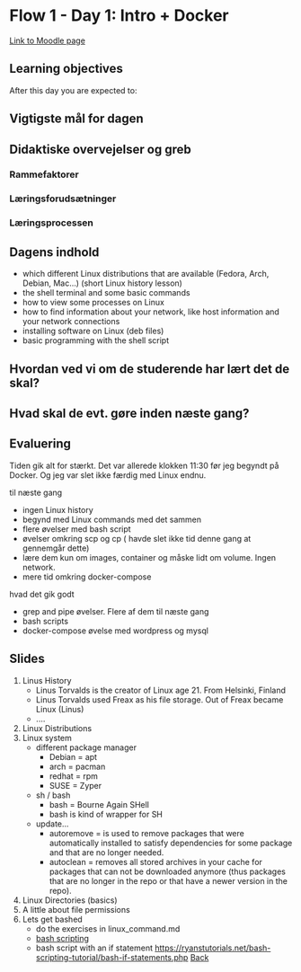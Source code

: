 # Flow 1 - Day 1: Intro + Docker

[Link to Moodle page](https://cphbusiness.mrooms.net/mod/book/view.php?id=500837&chapterid=10267)

## Learning objectives

After this day you are expected to:


## Vigtigste mål for dagen

## Didaktiske overvejelser og greb

### Rammefaktorer

### Læringsforudsætninger

### Læringsprocessen

## Dagens indhold

- which different Linux distributions that are available (Fedora, Arch, Debian, Mac…) (short Linux history lesson)
- the shell terminal and some basic commands
- how to view some processes on Linux
- how to find information about your network, like host information and your network connections
- installing software on Linux (deb files)
- basic programming with the shell script

## Hvordan ved vi om de studerende har lært det de skal?

## Hvad skal de evt. gøre inden næste gang?

## Evaluering

Tiden gik alt for stærkt. Det var allerede klokken 11:30 før jeg begyndt på Docker.
Og jeg var slet ikke færdig med Linux endnu.

til næste gang
- ingen Linux history
- begynd med Linux commands med det sammen
- flere øvelser med bash script
- øvelser omkring scp og cp ( havde slet ikke tid denne gang at gennemgår dette)
- lære dem kun om images, container og måske lidt om volume. Ingen network. 
- mere tid omkring docker-compose

hvad det gik godt
- grep and pipe øvelser. Flere af dem til næste gang
- bash scripts
- docker-compose øvelse med wordpress og mysql


## Slides

1. Linus History
    - Linus Torvalds is the creator of Linux age 21. From Helsinki, Finland
    - Linus Torvalds used Freax as his file storage. Out of Freax became Linux (Linus)
    - ....
2. Linux Distributions
3. Linux system
    - different package manager
      - Debian = apt
      - arch = pacman
      - redhat = rpm
      - SUSE = Zyper
    - sh / bash
      - bash = Bourne Again SHell
      - bash is kind of wrapper for SH
    - update...
      - autoremove = is used to remove packages that were automatically installed to satisfy dependencies for some package and that are no longer needed.
      - autoclean = removes all stored archives in your cache for packages that can not be downloaded anymore (thus packages that are no longer in the repo or that have a newer version in the repo).
4. Linux Directories (basics)
5. A little about file permissions
6. Lets get bashed
   - do the exercises in linux_command.md
   - [bash scripting](https://ryanstutorials.net/bash-scripting-tutorial/)
   - bash script with an if statement https://ryanstutorials.net/bash-scripting-tutorial/bash-if-statements.php
[Back](../../README.md)
